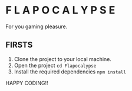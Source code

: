 # F L A P O C A L Y P S E

For you gaming pleasure.

## FIRSTS

1. Clone the project to your local machine.
2. Open the project  `cd Flapocalypse`
3. Install the required dependencies  `npm install`

HAPPY CODING!!